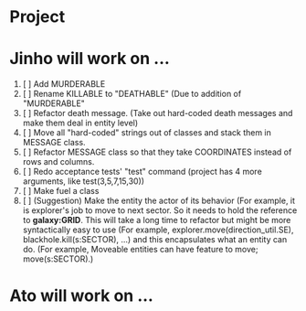 # Project

# Jinho will work on ...

1. [ ] Add MURDERABLE
1. [ ] Rename KILLABLE to "DEATHABLE" (Due to addition of "MURDERABLE"
1. [ ] Refactor death message. (Take out hard-coded death messages and make them deal in entity level)
1. [ ] Move all "hard-coded" strings out of classes and stack them in MESSAGE class.
1. [ ] Refactor MESSAGE class so that they take COORDINATES instead of rows and columns.
1. [ ] Redo acceptance tests' "test" command (project has 4 more arguments, like test(3,5,7,15,30))
1. [ ] Make fuel a class
1. [ ] (Suggestion) Make the entity the actor of its behavior (For example, it is explorer's job to move to next sector. So it needs to hold the reference to **galaxy:GRID**. This will take a long time to refactor but might be more syntactically easy to use (For example, explorer.move(direction_util.SE), blackhole.kill(s:SECTOR), ...) and this encapsulates what an entity can do. (For example, Moveable entities can have feature to move; move(s:SECTOR).)

# Ato will work on ...

